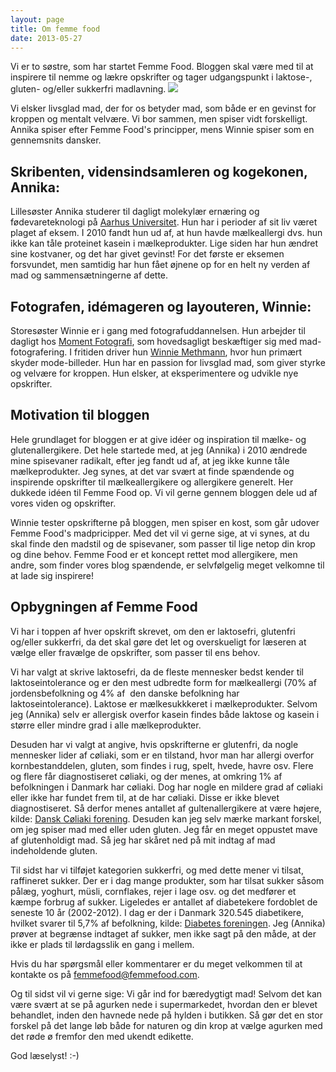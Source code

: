```yaml
---
layout: page
title: Om femme food
date: 2013-05-27
---
```


Vi er to søstre, som har startet Femme Food. Bloggen skal være med til at
inspirere til nemme og lækre opskrifter og tager udgangspunkt i laktose-, gluten- og/eller sukkerfri madlavning.
[ ![](http://1.bp.blogspot.com/-pGFdQL0cPtw/UgNgLC1WU7I/AAAAAAAABCM/aS32fZkhv8c/s1600/s%C3%B8strene_femmefood.png) ](http://1.bp.blogspot.com/-pGFdQL0cPtw/UgNgLC1WU7I/AAAAAAAABCM/aS32fZkhv8c/s1600/s%C3%B8strene_femmefood.png)

Vi elsker livsglad mad, der for os betyder mad, som både er en gevinst for
kroppen og mentalt velvære. Vi bor sammen, men spiser vidt forskelligt. Annika spiser efter Femme Food's principper, mens Winnie spiser som en gennemsnits dansker.

## Skribenten, vidensindsamleren og kogekonen, Annika:
Lillesøster Annika studerer til dagligt molekylær ernæring og fødevareteknologi på [Aarhus Universitet](http://kandidat.au.dk/molekylaer-ernaering-og-foedevareteknologi/). Hun har i perioder af sit liv været plaget af
eksem. I 2010 fandt hun ud af, at hun havde mælkeallergi dvs. hun ikke kan tåle
proteinet kasein i mælkeprodukter. Lige siden har hun ændret sine kostvaner, og
det har givet gevinst! For det første er eksemen forsvundet, men samtidig har
hun fået øjnene op for en helt ny verden af mad og sammensætningerne af dette.

## Fotografen, idémageren og layouteren, Winnie:
Storesøster Winnie er i gang med fotografuddannelsen. Hun arbejder til dagligt
hos [Moment Fotografi](http://momentfotografi.dk/), som hovedsagligt beskæftiger
sig med mad-fotografering. I fritiden driver hun [Winnie
Methmann](http://www.winniemethmann.com/), hvor hun primært skyder mode-billeder.
Hun har en passion for livsglad mad, som giver styrke og velvære for kroppen. Hun elsker, at eksperimentere og udvikle nye opskrifter.



## Motivation til bloggen
Hele grundlaget for bloggen er at give idéer og inspiration til mælke- og glutenallergikere. Det hele startede med, at jeg (Annika) i 2010 ændrede mine spisevaner radikalt, efter jeg fandt ud af, at jeg ikke kunne tåle mælkeprodukter. Jeg synes, at det var svært at finde spændende og inspirende opskrifter til mælkeallergikere og allergikere generelt. Her dukkede idéen til Femme Food op. Vi vil gerne gennem bloggen dele ud af vores viden og opskrifter. 

Winnie tester opskrifterne på bloggen, men spiser en kost, som går udover Femme Food's madpricipper.  Med det vil vi gerne sige, at vi synes, at du skal finde den madstil og de spisevaner, som passer til lige netop din krop og dine behov. Femme Food er et koncept rettet mod allergikere, men andre, som finder vores blog spændende, er selvfølgelig meget velkomne til at lade sig inspirere! 





## Opbygningen af Femme Food

Vi har i toppen af hver opskrift skrevet, om den er laktosefri, glutenfri
og/eller sukkerfri, da det skal gøre det let og overskueligt for læseren at vælge
eller fravælge de opskrifter, som passer til ens behov.

Vi har valgt at skrive laktosefri, da de fleste mennesker bedst kender til
laktoseintolerance og er den mest udbredte form for mælkeallergi (70% af jordensbefolkning og 4% af  den
danske befolkning har laktoseintolerance). Laktose er mælkesukkkeret i mælkeprodukter. Selvom jeg (Annika) selv
er allergisk overfor kasein findes både laktose og kasein i større eller mindre
grad i alle mælkeprodukter.

Desuden har vi valgt at angive, hvis opskrifterne er glutenfri, da nogle
mennesker lider af cøliaki, som er en tilstand, hvor man har allergi overfor
kornbestanddelen, gluten, som findes i rug, spelt, hvede, havre osv. 
Flere og flere får diagnostiseret cøliaki, og der menes, at omkring 1% af befolkningen i Danmark har cøliaki. Dog har nogle en mildere grad af cøliaki eller ikke har fundet frem til, at de har cøliaki. Disse er ikke blevet diagnostiseret. Så derfor menes antallet af gultenallergikere at være højere, kilde: [Dansk Cøliaki forening](http://www.coeliaki.dk/dk/).
Desuden kan jeg selv mærke markant forskel, om jeg spiser mad med eller uden gluten. Jeg får en meget oppustet mave af glutenholdigt mad. Så jeg har skåret ned på mit indtag af mad indeholdende gluten.

Til sidst har vi tilføjet kategorien sukkerfri, og med dette mener vi tilsat,
raffineret sukker. Der er i dag mange produkter, som har tilsat sukker såsom pålæg, yoghurt, müsli, cornflakes, rejer i lage osv. og det
medfører et kæmpe forbrug af sukker. Ligeledes er antallet af diabetekere fordoblet de seneste 10 år (2002-2012). I dag er der i Danmark 320.545 diabetikere, hvilket svarer til 5,7% af befolkning, kilde: [Diabetes foreningen](http://diabetes.dk/presse/diabetes-i-tal/diabetes-i-danmark.aspx).
Jeg (Annika) prøver at begrænse indtaget af sukker,
men ikke sagt på den måde, at der ikke er plads til lørdagsslik en gang i
mellem.

Hvis du har spørgsmål eller kommentarer er du meget velkommen til at kontakte os på femmefood@femmefood.com.

Og til sidst vil vi gerne sige: Vi går ind for bæredygtigt mad! Selvom det kan være svært at se på agurken nede i supermarkedet, hvordan den er blevet behandlet, inden den havnede nede på hylden i butikken. Så gør det en stor forskel på det lange løb både for naturen og din krop at vælge agurken med det røde ø fremfor den med ukendt edikette.



God læselyst! :-)

